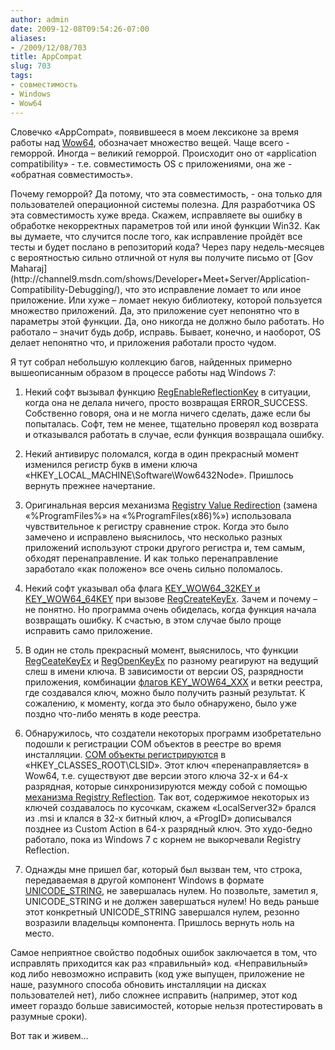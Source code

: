 ```yaml
---
author: admin
date: 2009-12-08T09:54:26-07:00
aliases:
- /2009/12/08/703
title: AppCompat
slug: 703
tags:
- совместимость
- Windows
- Wow64
---
```


Словечко «AppCompat», появившееся в моем лексиконе за время работы над [Wow64](http://blog.not-a-kernel-guy.com/2009/06/09/571), обозначает множество вещей. Чаще всего - геморрой. Иногда – великий  геморрой. Происходит оно от «application compatibility» - т.е. совместимость OS с приложениями, она же - «обратная совместимость».

<!--more-->Почему геморрой? Да потому, что эта совместимость, - она только для пользователей операционной системы полезна. Для разработчика OS эта совместимость хуже вреда. Скажем, исправляете вы ошибку в обработке некорректных параметров той или иной функции Win32. Как вы думаете, что случится после того, как исправление пройдёт все тесты и будет послано в репозиторий кода? Через пару недель-месяцев с вероятностью сильно отличной от нуля вы получите письмо от [Gov Maharaj](http://channel9.msdn.com/shows/Developer+Meet+Server/Application-Compatibility-Debugging/), что это исправление ломает то или иное приложение. Или хуже – ломает некую библиотеку, которой пользуется множество приложений. Да, это приложение сует непонятно что в параметры этой функции. Да, оно никогда не должно было работать. Но работало – значит будь добр, исправь. Бывает, конечно, и наоборот, OS делает непонятно что, и приложения работали просто чудом. 

Я тут собрал небольшую коллекцию багов, найденных примерно вышеописанным образом в процессе работы над Windows 7:

  1. Некий софт вызывал функцию [RegEnableReflectionKey](http://msdn.microsoft.com/en-us/library/ms724859%28VS.85%29.aspx) в ситуации, когда она не делала ничего, просто возвращая ERROR_SUCCESS. Собственно говоря, она и не могла ничего сделать, даже если бы попыталась. Софт, тем не менее, тщательно проверял код возврата и отказывался работать в случае, если функция возвращала ошибку.

  2. Некий антивирус поломался, когда в один прекрасный момент изменился регистр букв в имени ключа «HKEY_LOCAL_MACHINE\Software\Wow6432Node». Пришлось вернуть прежнее начертание.

  3. Оригинальная версия механизма [Registry Value Redirection](http://msdn.microsoft.com/en-us/library/aa384232%28VS.85%29.aspx) (замена «%ProgramFiles%» на «%ProgramFiles(x86)%») использовала чувствительное к регистру сравнение строк. Когда это было замечено и исправлено выяснилось, что несколько разных приложений используют строки другого регистра и, тем самым, обходят перенаправление. И как только перенаправление заработало «как положено» все очень сильно поломалось.

  4. Некий софт указывал оба флага [KEY_WOW64_32KEY и KEY_WOW64_64KEY](http://msdn.microsoft.com/en-us/library/aa384129%28VS.85%29.aspx) при вызове [RegCreateKeyEx](http://msdn.microsoft.com/en-us/library/ms724844%28VS.85%29.aspx). Зачем и почему – не понятно. Но программа очень обиделась, когда функция начала возвращать ошибку. К счастью, в этом случае было проще исправить само приложение.

  5. В один не столь прекрасный момент, выяснилось, что функции [RegCeateKeyEx](http://msdn.microsoft.com/en-us/library/ms724844%28VS.85%29.aspx) и [RegOpenKeyEx](http://msdn.microsoft.com/en-us/library/ms724897%28VS.85%29.aspx) по разному реагируют на ведущий слеш в имени ключа. В зависимости от версии OS, разрядности приложения, комбинации [флагов KEY_WOW64_XXX](http://msdn.microsoft.com/en-us/library/aa384129%28VS.85%29.aspx) и ветки реестра, где создавался ключ, можно было получить разный результат. К сожалению, к моменту, когда это было обнаружено, было уже поздно что-либо менять в коде реестра.

  6. Обнаружилось, что создатели некоторых программ изобретательно подошли к регистрации COM объектов в реестре во время инсталляции. [COM объекты регистрируются](http://blog.not-a-kernel-guy.com/2007/04/13/172) в «HKEY_CLASSES_ROOT\CLSID». Этот ключ «перенаправляется» в Wow64, т.е. существуют две версии этого ключа 32-х и 64-х разрядная, которые синхронизируются между собой с помощью [механизма Registry Reflection](http://msdn.microsoft.com/en-us/library/aa384235%28VS.85%29.aspx). Так вот, содержимое некоторых из ключей создавалось по кусочкам, скажем «LocalServer32» брался из .msi и клался в 32-х битный ключ, а «ProgID» дописывался позднее из Custom Action в 64-х разрядный ключ. Это худо-бедно работало, пока из Windows 7 с корнем не выкорчевали Registry Reflection.

  7. Однажды  мне пришел баг, который был вызван тем, что строка, передаваемая в другой компонент Windows в формате [UNICODE_STRING](http://msdn.microsoft.com/en-us/library/aa380518%28VS.85%29.aspx), не завершалась нулем. Но позвольте, заметил я, UNICODE_STRING и не должен завершаться нулем! Но ведь раньше этот конкретный UNICODE_STRING завершался нулем, резонно возразили владельцы компонента. Пришлось вернуть ноль на место. 

Самое неприятное свойство подобных ошибок заключается в том, что исправлять приходится как раз «правильный» код. «Неправильный» код либо невозможно исправить (код уже выпущен, приложение не наше, разумного способа обновить инсталляции на дисках пользователей нет), либо сложнее исправить (например, этот код имеет гораздо больше зависимостей, которые нельзя протестировать в разумные сроки). 

Вот так и живем…
